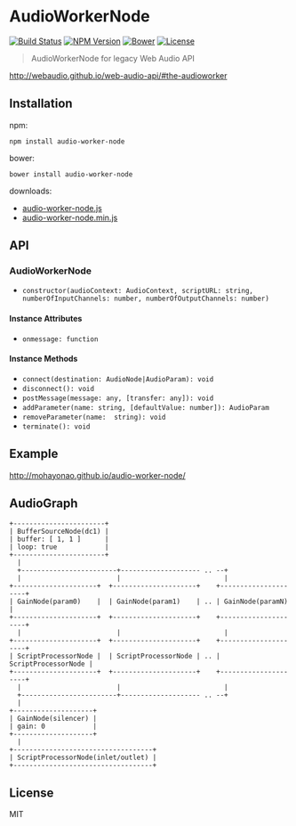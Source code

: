 # AudioWorkerNode
[![Build Status](http://img.shields.io/travis/mohayonao/audio-worker-node.svg?style=flat-square)](https://travis-ci.org/mohayonao/audio-worker-node)
[![NPM Version](http://img.shields.io/npm/v/audio-worker-node.svg?style=flat-square)](https://www.npmjs.org/package/audio-worker-node)
[![Bower](http://img.shields.io/bower/v/audio-worker-node.svg?style=flat-square)](http://bower.io/search/?q=audio-worker-node)
[![License](http://img.shields.io/badge/license-MIT-brightgreen.svg?style=flat-square)](http://mohayonao.mit-license.org/)


> AudioWorkerNode for legacy Web Audio API

http://webaudio.github.io/web-audio-api/#the-audioworker

## Installation

npm:

```
npm install audio-worker-node
```

bower:

```
bower install audio-worker-node
```

downloads:

- [audio-worker-node.js](https://raw.githubusercontent.com/mohayonao/audio-worker-node/master/build/audio-worker-node.js)
- [audio-worker-node.min.js](https://raw.githubusercontent.com/mohayonao/audio-worker-node/master/build/audio-worker-node.min.js)

## API
### AudioWorkerNode
  - `constructor(audioContext: AudioContext, scriptURL: string, numberOfInputChannels: number, numberOfOutputChannels: number)`

#### Instance Attributes
  - `onmessage: function`

#### Instance Methods
  - `connect(destination: AudioNode|AudioParam): void`
  - `disconnect(): void`
  - `postMessage(message: any, [transfer: any]): void`
  - `addParameter(name: string, [defaultValue: number]): AudioParam`
  - `removeParameter(name:  string): void`
  - `terminate(): void`

## Example
http://mohayonao.github.io/audio-worker-node/

## AudioGraph
```
+-----------------------+
| BufferSourceNode(dc1) |
| buffer: [ 1, 1 ]      |
| loop: true            |
+-----------------------+
  |
  +------------------------+-------------------- .. --+
  |                        |                          |
+---------------------+  +---------------------+    +---------------------+
| GainNode(param0)    |  | GainNode(param1)    | .. | GainNode(paramN)    |
+---------------------+  +---------------------+    +---------------------+
  |                        |                          |
+---------------------+  +---------------------+    +---------------------+
| ScriptProcessorNode |  | ScriptProcessorNode | .. | ScriptProcessorNode |
+---------------------+  +---------------------+    +---------------------+
  |                        |                          |
  +------------------------+-------------------- .. --+
  |
+--------------------+
| GainNode(silencer) |
| gain: 0            |
+--------------------+
  |
+-----------------------------------+
| ScriptProcessorNode(inlet/outlet) |
+-----------------------------------+
```

## License
MIT
